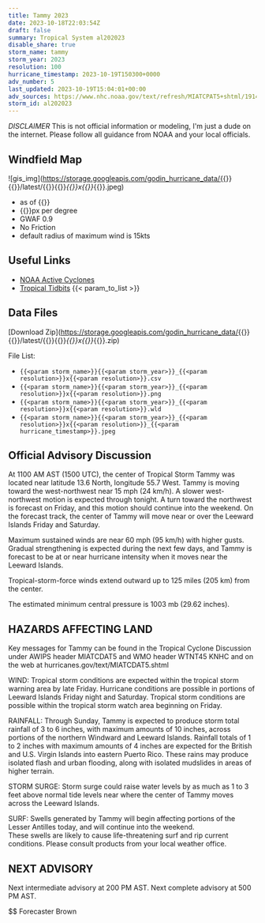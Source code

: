 ```yaml
---
title: Tammy 2023
date: 2023-10-18T22:03:54Z
draft: false
summary: Tropical System al202023
disable_share: true
storm_name: tammy
storm_year: 2023
resolution: 100
hurricane_timestamp: 2023-10-19T150300+0000
adv_number: 5
last_updated: 2023-10-19T15:04:01+00:00
adv_sources: https://www.nhc.noaa.gov/text/refresh/MIATCPAT5+shtml/191451.shtml;https://www.nhc.noaa.gov/refresh/graphics_at5+shtml/145301.shtml?cone
storm_id: al202023
---
```

*DISCLAIMER* This is not official information or modeling, I'm just a dude on the internet.  Please follow all guidance from NOAA and your local officials.

## Windfield Map
![gis_img](https://storage.googleapis.com/godin_hurricane_data/{{<param storm_name>}}{{<param storm_year>}}/latest/{{<param storm_name>}}{{<param storm_year>}}_{{<param resolution>}}x{{<param resolution>}}_{{<param hurricane_timestamp>}}.jpeg)

- as of {{<param last_updated>}}
- {{<param resolution>}}px per degree
- GWAF 0.9
- No Friction
- default radius of maximum wind is 15kts

## Useful Links
- [NOAA Active Cyclones](https://www.nhc.noaa.gov/)
- [Tropical Tidbits](https://www.tropicaltidbits.com/storminfo/)
{{< param_to_list >}}

## Data Files
[Download Zip](https://storage.googleapis.com/godin_hurricane_data/{{<param storm_name>}}{{<param storm_year>}}/latest/{{<param storm_name>}}{{<param storm_year>}}_{{<param resolution>}}x{{<param resolution>}}_{{<param hurricane_timestamp>}}.zip)

File List:
- `{{<param storm_name>}}{{<param storm_year>}}_{{<param resolution>}}x{{<param resolution>}}.csv`
- `{{<param storm_name>}}{{<param storm_year>}}_{{<param resolution>}}x{{<param resolution>}}.png`
- `{{<param storm_name>}}{{<param storm_year>}}_{{<param resolution>}}x{{<param resolution>}}.wld`
- `{{<param storm_name>}}{{<param storm_year>}}_{{<param resolution>}}x{{<param resolution>}}_{{<param hurricane_timestamp>}}.jpeg`


## Official Advisory Discussion
At 1100 AM AST (1500 UTC), the center of Tropical Storm Tammy was
located near latitude 13.6 North, longitude 55.7 West. Tammy is
moving toward the west-northwest near 15 mph (24 km/h).  A slower 
west-northwest motion is expected through tonight.  A turn toward 
the northwest is forecast on Friday, and this motion should 
continue into the weekend.  On the forecast track, the center of 
Tammy will move near or over the Leeward Islands Friday and 
Saturday.
 
Maximum sustained winds are near 60 mph (95 km/h) with higher gusts. 
Gradual strengthening is expected during the next few days, and 
Tammy is forecast to be at or near hurricane intensity when it moves 
near the Leeward Islands. 
 
Tropical-storm-force winds extend outward up to 125 miles (205 km)
from the center.
 
The estimated minimum central pressure is 1003 mb (29.62 inches).
 
 
HAZARDS AFFECTING LAND
----------------------
Key messages for Tammy can be found in the Tropical Cyclone
Discussion under AWIPS header MIATCDAT5 and WMO header WTNT45 KNHC
and on the web at hurricanes.gov/text/MIATCDAT5.shtml
 
WIND:  Tropical storm conditions are expected within the tropical 
storm warning area by late Friday.  Hurricane conditions are 
possible in portions of Leeward Islands Friday night and Saturday. 
Tropical storm conditions are possible within the tropical storm 
watch area beginning on Friday.
 
RAINFALL:  Through Sunday, Tammy is expected to produce storm total 
rainfall of 3 to 6 inches, with maximum amounts of 10 inches, across 
portions of the northern Windward and Leeward Islands.  Rainfall 
totals of 1 to 2 inches with maximum amounts of 4 inches are 
expected for the British and U.S. Virgin Islands into eastern Puerto 
Rico. These rains may produce isolated flash and urban flooding, 
along with isolated mudslides in areas of higher terrain. 

STORM SURGE:  Storm surge could raise water levels by as much as 1 
to 3 feet above normal tide levels near where the center of Tammy 
moves across the Leeward Islands.

SURF:  Swells generated by Tammy will begin affecting portions of 
the Lesser Antilles today, and will continue into the weekend.  
These swells are likely to cause life-threatening surf and rip 
current conditions.  Please consult products from your local weather 
office.
 
 
NEXT ADVISORY
-------------
Next intermediate advisory at 200 PM AST.
Next complete advisory at 500 PM AST.
 
$$
Forecaster Brown